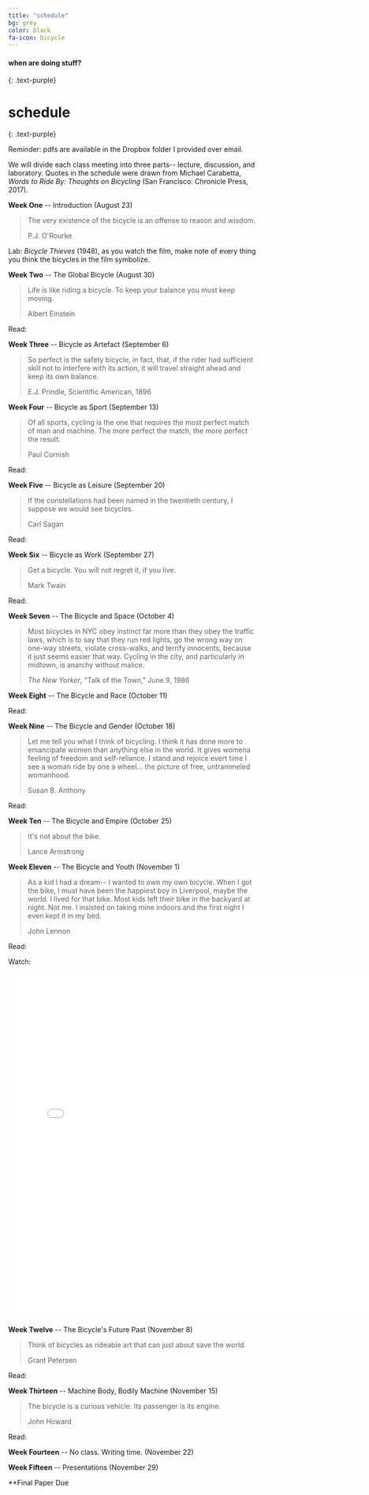 ```yaml
---
title: "schedule"
bg: grey
color: black
fa-icon: bicycle
---
```


#### when are doing stuff?
{: .text-purple}

# schedule 
{: .text-purple}

Reminder: pdfs are available in the Dropbox folder I provided over email.

We will divide each class meeting into three parts-- lecture, discussion, and
laboratory. Quotes in the schedule were drawn from Michael Carabetta, *Words to
Ride By: Thoughts on Bicycling* (San Francisco: Chronicle Press, 2017).


**Week One** --  Introduction (August 23)

> The very existence of the bicycle is an offense to reason and wisdom.
>
> P.J. O'Rourke

Lab: *Bicycle Thieves* (1948), as you watch the film, make note of every thing
 you think the bicycles in the film symbolize. 

**Week Two** -- The Global Bicycle (August 30)

> Life is like riding a bicycle. To keep your balance you must keep moving.
>
> Albert Einstein

Read:

**Week Three** -- Bicycle as Artefact   (September 6)

> So perfect is the safety bicycle, in fact, that, if the rider had sufficient
skill not to interfere with its action, it will travel straight ahead and keep
its own balance.
>
> E.J. Prindle, Scientific American, 1896


**Week Four** -- Bicycle as Sport  (September 13)

> Of all sports, cycling is the one that requires the most perfect match of man
and machine. The more perfect the match, the more perfect the result. 
>
> Paul Cornish

Read:

**Week Five** -- Bicycle as Leisure (September 20)

>  If the constellations had been named in the twentieth century, I suppose we
>  would see bicycles.
>
>  Carl Sagan

Read:

**Week Six** -- Bicycle as Work (September 27)

> Get a bicycle. You will not regret it, if you live.
>
> Mark Twain

Read:


**Week Seven** -- The Bicycle and Space (October 4)

> Most bicycles in NYC obey instinct far more than they obey the traffic laws,
which is to say that they run red lights, go the wrong way on one-way streets,
violate cross-walks, and terrify innocents, because it just seems easier that
way. Cycling in the city, and particularly in midtown, is anarchy without
malice. 
> 
> *The New Yorker*, "Talk of the Town," June 9, 1986


**Week Eight** -- The Bicycle and Race (October 11)

Read:


**Week Nine** -- The Bicycle and Gender (October 18)

> Let me tell you what I think of bicycling. I think it has done more to
> emancipate women than anything else in the world. It gives womena  feeling of
> freedom and self-reliance. I stand and rejoice evert time I see a woman ride
> by one a wheel... the picture of free, untrammeled womanhood.
>
> Susan B. Anthony



Read:


**Week Ten** -- The Bicycle and Empire (October 25)

> It's not about the bike.
>
> Lance Armstrong


**Week Eleven** -- The Bicycle and Youth (November 1) 

> As a kid I had a dream-- I wanted to own my own bicycle. When I got the bike,
> I must have been the happiest boy in Liverpool, maybe the world. I lived for
> that bike. Most kids left their bike in the backyard at night. Not me. I
> insisted on taking mine indoors and the first night I even kept it in my bed.
>
> John Lennon

Read:

Watch:
<iframe src="//www.cbc.ca/i/caffeine/syndicate/?mediaId=2430244619" width="757"
height="700" frameborder="0" allowfullscreen text-align="center"></iframe>

**Week Twelve** -- The Bicycle's Future Past (November 8)

> Think of bicycles as rideable art that can just about save the world.
>
>  Grant Petersen

Read:


**Week Thirteen** -- Machine Body, Bodily Machine  (November 15)

> The bicycle is a curious vehicle. Its passenger is its engine.
>
> John Howard

Read:


**Week Fourteen** -- No class. Writing time. (November 22)


**Week Fifteen** -- Presentations (November 29)



**Final Paper Due




